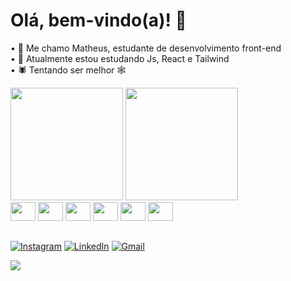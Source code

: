 # Olá, bem-vindo(a)! 👋
• 🤠 Me chamo Matheus, estudante de desenvolvimento front-end<br>
• 👶 Atualmente estou estudando Js, React e Tailwind<br>
• 🕷 Tentando ser melhor 🕸<br>

<div>
<img height="180em" src="https://github-readme-stats.vercel.app/api?username=zmatezz&show_icons=true&theme=dark&include_all_commits=true&count_private=true"/>
<img height="180em" src="https://github-readme-stats.vercel.app/api/top-langs/?username=zmatezz&theme=dark&include_all_commits=true&count_private=true&layout=compact"/>          
</div>

<div style="display: inline-block;">
 <img style="height: 30px; width: 40px;" src="https://cdn.jsdelivr.net/gh/devicons/devicon/icons/html5/html5-original.svg" />
 <img style="height: 30px; width: 40px;" src="https://cdn.jsdelivr.net/gh/devicons/devicon/icons/css3/css3-original.svg" />
 <img style="height: 30px; width: 40px;" src="https://cdn.jsdelivr.net/gh/devicons/devicon/icons/javascript/javascript-original.svg" />
 <img style="height: 30px; width: 40px;" src="https://cdn.jsdelivr.net/gh/devicons/devicon/icons/sass/sass-original.svg" />
 <img style="height: 30px; width: 40px;" src="https://cdn.jsdelivr.net/gh/devicons/devicon/icons/react/react-original.svg" />
 <img style="height: 30px; width: 40px;" src="https://cdn.jsdelivr.net/gh/devicons/devicon/icons/tailwindcss/tailwindcss-plain.svg" />
</div>

##
[![Instagram](https://img.shields.io/badge/Instagram-E4405F?style=for-the-badge&logo=instagram&logoColor=white)](https://instagram.com/matheus_gcosta) 
[![LinkedIn](https://img.shields.io/badge/LinkedIn-0077B5?style=for-the-badge&logo=linkedin&logoColor=white)](https://linkedin.com/in/omatheus-guedes) 
[![Gmail](https://img.shields.io/badge/Gmail-D14836?style=for-the-badge&logo=gmail&logoColor=white)](mailto:matheusguedescosta@gmail.com)



[![](https://visitcount.itsvg.in/api?id=zmatezz&icon=5&color=12)](https://visitcount.itsvg.in)
